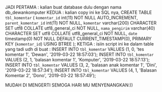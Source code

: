 JADI PERTAMA : kalian buat database dulu dengan nama db_dewankomputer 
KEDUA : kalian copy ini ke SQL nya, CREATE TABLE `tbl_komentar`  (
                                      `komentar_id` int(11) NOT NULL AUTO_INCREMENT,
                                      `parent_komentar_id` int(11) NOT NULL,
                                      `komentar` varchar(200) CHARACTER SET utf8 COLLATE utf8_general_ci NOT NULL,
                                      `nama_pengirim` varchar(40) CHARACTER SET utf8 COLLATE utf8_general_ci NOT NULL,
                                      `date` timestamp(0) NOT NULL DEFAULT CURRENT_TIMESTAMP(0),
                                      PRIMARY KEY (`komentar_id`) USING BTREE
                                    );
KETIGA : isiin script ini ke dalam table yang tadi udh di buat :
        INSERT INTO `tbl_komentar` VALUES (1, 0, 'tes komentar 1', 'Dewan', '2019-03-22 18:57:03');
        INSERT INTO `tbl_komentar` VALUES (2, 1, 'balasan komentar 1', 'Komputer', '2019-03-22 18:57:13');
        INSERT INTO `tbl_komentar` VALUES (3, 2, 'balasan anak komentar 1', 'Dini', '2019-03-22 18:57:34');
        INSERT INTO `tbl_komentar` VALUES (4, 1, 'Balasan Komentar 2', 'Dono', '2019-03-22 18:57:49');
        
MUDAH DI MENGERTI SEMOGA HARI MU MENYENANGKAN:))
